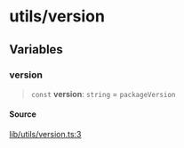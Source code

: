 # utils/version

## Variables

### version

> `const` **version**: `string` = `packageVersion`

#### Source

[lib/utils/version.ts:3](https://github.com/PufferFinance/puffer-sdk/blob/a9a9d601e77e0efedabe0337a1d3883bc9358829/lib/utils/version.ts#L3)
